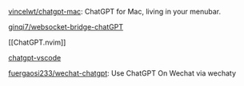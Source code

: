 


[vincelwt/chatgpt-mac](https://github.com/vincelwt/chatgpt-mac): ChatGPT for Mac, living in your menubar.

[ginqi7/websocket-bridge-chatGPT](https://github.com/ginqi7/websocket-bridge-chatGPT)

[[ChatGPT.nvim]]

[chatgpt-vscode](https://github.com/mpociot/chatgpt-vscode)

[fuergaosi233/wechat-chatgpt](https://github.com/fuergaosi233/wechat-chatgpt): Use ChatGPT On Wechat via wechaty



